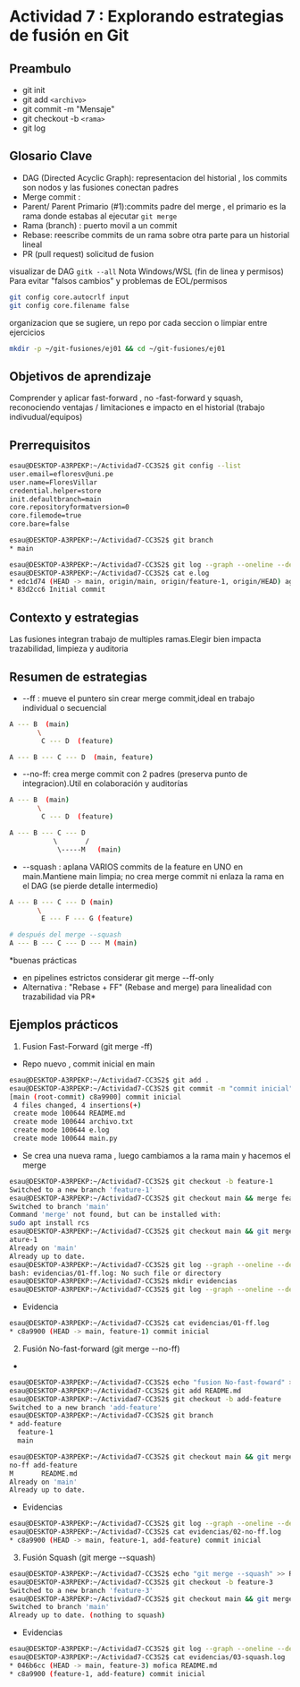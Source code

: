 # Actividad 7 : Explorando estrategias de fusión en Git
## Preambulo
- git init
- git add ``<archivo>``
- git commit -m "Mensaje"
- git checkout -b ``<rama>``
- git log 

## Glosario Clave
- DAG (Directed Acyclic Graph): representacion del historial , los commits son nodos y las fusiones conectan padres
- Merge commit :
- Parent/ Parent Primario (#1):commits padre del merge , el primario es la rama donde estabas al ejecutar ``git merge``
- Rama (branch) : puerto movil a un commit
- Rebase: reescribe commits de un rama sobre otra parte para un historial lineal
- PR (pull request) solicitud de fusion 

visualizar de DAG ``gitk --all``
Nota Windows/WSL (fin de linea y permisos) Para evitar "falsos cambios" y problemas de EOL/permisos
```bash
git config core.autocrlf input 
git config core.filename false
```
organizacion que se sugiere, un repo por cada seccion o limpiar entre ejercicios
```bash
mkdir -p ~/git-fusiones/ej01 && cd ~/git-fusiones/ej01
```
## Objetivos de aprendizaje
Comprender y aplicar fast-forward , no -fast-forward y squash, reconociendo ventajas / limitaciones e impacto en el historial (trabajo indivudual/equipos) 

## Prerrequisitos
```bash
esau@DESKTOP-A3RPEKP:~/Actividad7-CC3S2$ git config --list
user.email=efloresv@uni.pe
user.name=FloresVillar
credential.helper=store
init.defaultbranch=main
core.repositoryformatversion=0
core.filemode=true
core.bare=false
```
```bash
esau@DESKTOP-A3RPEKP:~/Actividad7-CC3S2$ git branch
* main
```
```bash
esau@DESKTOP-A3RPEKP:~/Actividad7-CC3S2$ git log --graph --oneline --decorate --all > e.log
esau@DESKTOP-A3RPEKP:~/Actividad7-CC3S2$ cat e.log
* edc1d74 (HEAD -> main, origin/main, origin/feature-1, origin/HEAD) agregar archivo main.py
* 83d2cc6 Initial commit
```
## Contexto y estrategias 
Las fusiones integran trabajo de multiples ramas.Elegir bien impacta trazabilidad, limpieza y auditoria

## Resumen de estrategias
- --ff : mueve el puntero sin crear merge commit,ideal en trabajo individual o secuencial
```bash
A --- B  (main)
       \
        C --- D  (feature)

A --- B --- C --- D  (main, feature)
```
- --no-ff: crea merge commit con 2 padres (preserva punto de integracion).Util en colaboración y auditorías
```bash
A --- B  (main)
       \
        C --- D  (feature)

A --- B --- C --- D
           \       /
            \-----M   (main)
```
- --squash : aplana VARIOS commits de la feature en UNO en main.Mantiene main limpia; no crea merge commit ni enlaza la rama en el DAG (se pierde detalle intermedio)
```bash
A --- B --- C --- D (main)
       \
        E --- F --- G (feature)

# después del merge --squash
A --- B --- C --- D --- M (main)

```
*buenas prácticas<br> 
- en pipelines estrictos considerar git merge --ff-only 
- Alternativa : "Rebase + FF" (Rebase and merge) para linealidad con trazabilidad via PR*

## Ejemplos prácticos 
1. Fusion Fast-Forward (git merge -ff)
- Repo nuevo , commit inicial en main
```bash
esau@DESKTOP-A3RPEKP:~/Actividad7-CC3S2$ git add .
esau@DESKTOP-A3RPEKP:~/Actividad7-CC3S2$ git commit -m "commit inicial"
[main (root-commit) c8a9900] commit inicial
 4 files changed, 4 insertions(+)
 create mode 100644 README.md
 create mode 100644 archivo.txt
 create mode 100644 e.log
 create mode 100644 main.py
```
- Se crea una nueva rama , luego cambiamos a la rama main y hacemos el merge
```bash
esau@DESKTOP-A3RPEKP:~/Actividad7-CC3S2$ git checkout -b feature-1
Switched to a new branch 'feature-1'
esau@DESKTOP-A3RPEKP:~/Actividad7-CC3S2$ git checkout main && merge feature-1
Switched to branch 'main'
Command 'merge' not found, but can be installed with:
sudo apt install rcs
esau@DESKTOP-A3RPEKP:~/Actividad7-CC3S2$ git checkout main && git merge fe
ature-1
Already on 'main'
Already up to date.
esau@DESKTOP-A3RPEKP:~/Actividad7-CC3S2$ git log --graph --oneline --decorate --all --first-parent > evidencias/01-ff.log
bash: evidencias/01-ff.log: No such file or directory
esau@DESKTOP-A3RPEKP:~/Actividad7-CC3S2$ mkdir evidencias
esau@DESKTOP-A3RPEKP:~/Actividad7-CC3S2$ git log --graph --oneline --decorate --all --first-parent > evidencias/01-ff.log
```
- Evidencia 
```bash
esau@DESKTOP-A3RPEKP:~/Actividad7-CC3S2$ cat evidencias/01-ff.log
* c8a9900 (HEAD -> main, feature-1) commit inicial
```
2. Fusión No-fast-forward (git merge --no-ff)
- 
```bash
esau@DESKTOP-A3RPEKP:~/Actividad7-CC3S2$ echo "fusion No-fast-foward" >> README.md
esau@DESKTOP-A3RPEKP:~/Actividad7-CC3S2$ git add README.md
esau@DESKTOP-A3RPEKP:~/Actividad7-CC3S2$ git checkout -b add-feature
Switched to a new branch 'add-feature'
esau@DESKTOP-A3RPEKP:~/Actividad7-CC3S2$ git branch
* add-feature
  feature-1
  main

esau@DESKTOP-A3RPEKP:~/Actividad7-CC3S2$ git checkout main && git merge --
no-ff add-feature
M       README.md
Already on 'main'
Already up to date.
```
- Evidencias
```bash
esau@DESKTOP-A3RPEKP:~/Actividad7-CC3S2$ git log --graph --oneline --decorate --all > evidencias/02-no-ff.log
esau@DESKTOP-A3RPEKP:~/Actividad7-CC3S2$ cat evidencias/02-no-ff.log
* c8a9900 (HEAD -> main, feature-1, add-feature) commit inicial
```
3. Fusión Squash (git merge --squash)
```bash
esau@DESKTOP-A3RPEKP:~/Actividad7-CC3S2$ echo "git merge --squash" >> README.md
esau@DESKTOP-A3RPEKP:~/Actividad7-CC3S2$ git checkout -b feature-3
Switched to a new branch 'feature-3'
esau@DESKTOP-A3RPEKP:~/Actividad7-CC3S2$ git checkout main && git merge --squash feature-3
Switched to branch 'main'
Already up to date. (nothing to squash)
```
- Evidencias
```bash
esau@DESKTOP-A3RPEKP:~/Actividad7-CC3S2$ git log --graph --oneline --decorate --all  > evidencias/03-squash.log
esau@DESKTOP-A3RPEKP:~/Actividad7-CC3S2$ cat evidencias/03-squash.log
* 046b6cc (HEAD -> main, feature-3) mofica README.md
* c8a9900 (feature-1, add-feature) commit inicial
```
